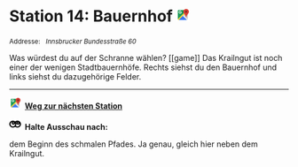 # Station 14: Bauernhof  <a href="https://www.google.com/maps/dir/?api=1&travelmode=walking&destination=13.0176721,47.8025001"><img src="https://github.com/kipppunkte/kipppunkte/raw/gh-pages/assets/google-maps.svg" width="24" height="24"></a>

<small>Addresse:<em style="margin-left: 10px">Innsbrucker Bundesstraße 60</em></small>



Was würdest du auf der Schranne wählen? 
[[game]] 
Das Krailngut ist noch einer der wenigen Stadtbauernhöfe. Rechts siehst du den Bauernhof und links siehst du dazugehörige Felder.



____

<a href="https://www.google.com/maps/dir/?api=1&travelmode=walking&destination=13.017429,47.8029991"><img src="https://github.com/kipppunkte/kipppunkte/raw/gh-pages/assets/google-maps.svg" style="height: 1.5em;margin-right: 0.5em"></a>**[Weg zur nächsten Station](https://www.google.com/maps/dir/?api=1&travelmode=walking&destination=13.017429,47.8029991)**



<img src="https://github.com/kipppunkte/kipppunkte/raw/gh-pages/assets/eyes.svg" style="height: 1.5em;background: white;margin-right: 0.5em">**Halte Ausschau nach:**

dem Beginn des schmalen Pfades. Ja genau, gleich hier neben dem Krailngut.